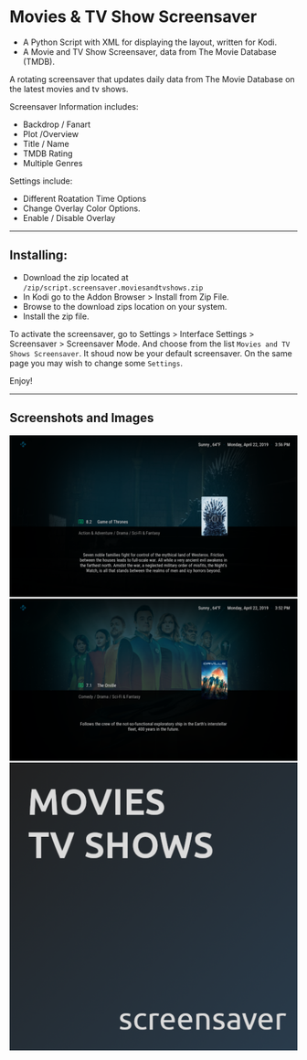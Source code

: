 # Movies & TV Show Screensaver

- A Python Script with XML for displaying the layout, written for Kodi.
- A Movie and TV Show Screensaver, data from The Movie Database (TMDB).

A rotating screensaver that updates daily data from The Movie Database on the latest movies and tv shows.

Screensaver Information includes:

- Backdrop / Fanart
- Plot  /Overview 
- Title / Name
- TMDB Rating
- Multiple Genres

Settings include:

- Different Roatation Time Options
- Change Overlay Color Options.
- Enable / Disable Overlay

---

## Installing:

- Download the zip located at `/zip/script.screensaver.moviesandtvshows.zip`
- In Kodi go to the Addon Browser > Install from Zip File.
- Browse to the download zips location on your system.
- Install the zip file.

To activate the screensaver, go to Settings > Interface Settings > Screensaver > Screensaver Mode. And choose from the list `Movies and TV Shows Screensaver`. It shoud now be your default screensaver. On the same page you may wish to change some `Settings`.

Enjoy!

---

## Screenshots and Images

![fanart.png](./resources/images/fanart.png "fanart.png")
![screenshot-01.png](./resources/images/screenshot-01.png "screenshot-01.png")
![icon.png](./resources/images/icon.png "icon.png")



